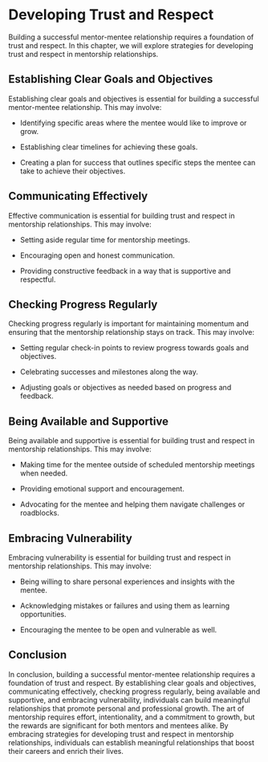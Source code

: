 Developing Trust and Respect
=========================================================================================

Building a successful mentor-mentee relationship requires a foundation of trust and respect. In this chapter, we will explore strategies for developing trust and respect in mentorship relationships.

Establishing Clear Goals and Objectives
---------------------------------------

Establishing clear goals and objectives is essential for building a successful mentor-mentee relationship. This may involve:

* Identifying specific areas where the mentee would like to improve or grow.

* Establishing clear timelines for achieving these goals.

* Creating a plan for success that outlines specific steps the mentee can take to achieve their objectives.

Communicating Effectively
-------------------------

Effective communication is essential for building trust and respect in mentorship relationships. This may involve:

* Setting aside regular time for mentorship meetings.

* Encouraging open and honest communication.

* Providing constructive feedback in a way that is supportive and respectful.

Checking Progress Regularly
---------------------------

Checking progress regularly is important for maintaining momentum and ensuring that the mentorship relationship stays on track. This may involve:

* Setting regular check-in points to review progress towards goals and objectives.

* Celebrating successes and milestones along the way.

* Adjusting goals or objectives as needed based on progress and feedback.

Being Available and Supportive
------------------------------

Being available and supportive is essential for building trust and respect in mentorship relationships. This may involve:

* Making time for the mentee outside of scheduled mentorship meetings when needed.

* Providing emotional support and encouragement.

* Advocating for the mentee and helping them navigate challenges or roadblocks.

Embracing Vulnerability
-----------------------

Embracing vulnerability is essential for building trust and respect in mentorship relationships. This may involve:

* Being willing to share personal experiences and insights with the mentee.

* Acknowledging mistakes or failures and using them as learning opportunities.

* Encouraging the mentee to be open and vulnerable as well.

Conclusion
----------

In conclusion, building a successful mentor-mentee relationship requires a foundation of trust and respect. By establishing clear goals and objectives, communicating effectively, checking progress regularly, being available and supportive, and embracing vulnerability, individuals can build meaningful relationships that promote personal and professional growth. The art of mentorship requires effort, intentionality, and a commitment to growth, but the rewards are significant for both mentors and mentees alike. By embracing strategies for developing trust and respect in mentorship relationships, individuals can establish meaningful relationships that boost their careers and enrich their lives.


